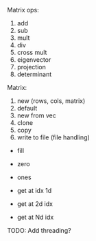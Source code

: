 Matrix ops:


1. add 
2. sub
3. mult
4. div
5. cross mult 
6. eigenvector
7. projection 
8. determinant 


Matrix:

1. new (rows, cols, matrix)
2. default
3. new from vec
4. clone 
5. copy 
6. write to file (file handling)

* fill 
* zero 
* ones 

* get at idx 1d 
* get at 2d idx 
* get at Nd idx



TODO: Add threading?

